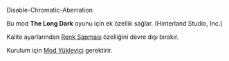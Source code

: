 Disable-Chromatic-Aberration


Bu mod **The Long Dark** oyunu için ek özellik sağlar. (Hinterland Studio, Inc.)


Kalite ayarlarından [Renk Sapması](https://docs.unity3d.com/Manual/PostProcessing-ChromaticAberration.html) özelliğini devre dışı bırakır.

Kurulum için [Mod Yükleyici](https://github.com/zeobviouslyfakeacc/ModLoaderInstaller) gerektirir.
